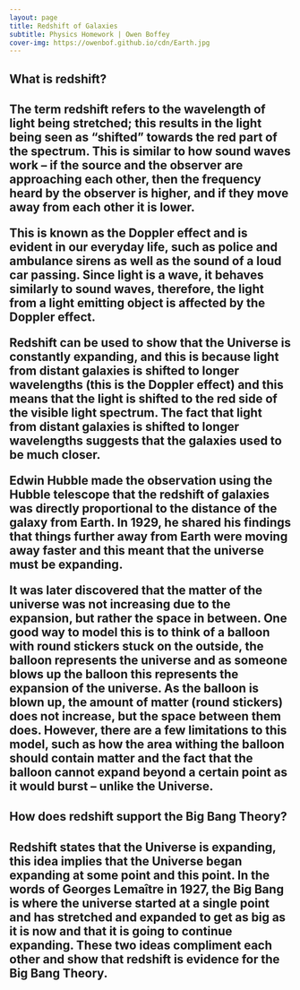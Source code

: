 ```yaml
---
layout: page
title: Redshift of Galaxies
subtitle: Physics Homework | Owen Boffey
cover-img: https://owenbof.github.io/cdn/Earth.jpg
---
```


<h2>What is redshift?<h2>

The term redshift refers to the wavelength of light being stretched; this results in the light being seen as “shifted” towards the red part of the spectrum. This is similar to how sound waves work – if the source and the observer are approaching each other, then the frequency heard by the observer is higher, and if they move away from each other it is lower. 

This is known as the Doppler effect and is evident in our everyday life, such as police and ambulance sirens as well as the sound of a loud car passing. Since light is a wave, it behaves similarly to sound waves, therefore, the light from a light emitting object is affected by the Doppler effect. 

Redshift can be used to show that the Universe is constantly expanding, and this is because light from distant galaxies is shifted to longer wavelengths (this is the Doppler effect) and this means that the light is shifted to the red side of the visible light spectrum. The fact that light from distant galaxies is shifted to longer wavelengths suggests that the galaxies used to be much closer. 

Edwin Hubble made the observation using the Hubble telescope that the redshift of galaxies was directly proportional to the distance of the galaxy from Earth. In 1929, he shared his findings that things further away from Earth were moving away faster and this meant that the universe must be expanding. 

It was later discovered that the matter of the universe was not increasing due to the expansion, but rather the space in between. One good way to model this is to think of a balloon with round stickers stuck on the outside, the balloon represents the universe and as someone blows up the balloon this represents the expansion of the universe. As the balloon is blown up, the amount of matter (round stickers) does not increase, but the space between them does. However, there are a few limitations to this model, such as how the area withing the balloon should contain matter and the fact that the balloon cannot expand beyond a certain point as it would burst – unlike the Universe.

<h2>How does redshift support the Big Bang Theory?<h2>

Redshift states that the Universe is expanding, this idea implies that the Universe began expanding at some point and this point. In the words of Georges Lemaître in 1927, the Big Bang is where the universe started at a single point and has stretched and expanded to get as big as it is now and that it is going to continue expanding. These two ideas compliment each other and show that redshift is evidence for the Big Bang Theory.

